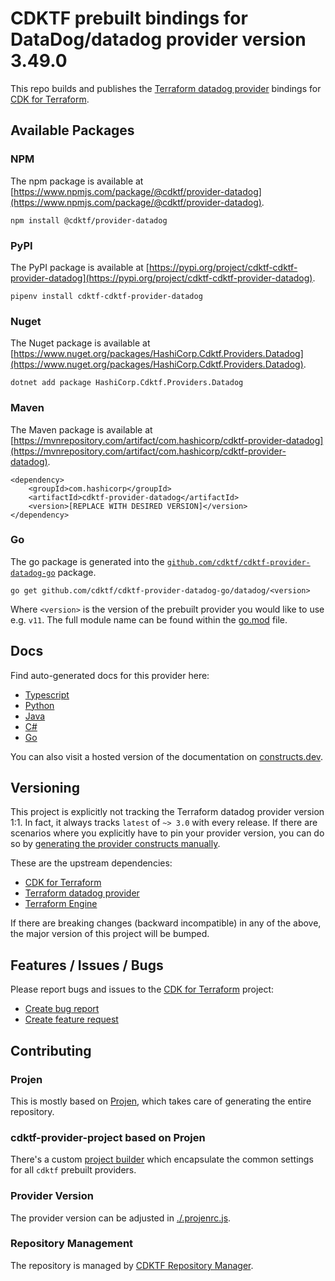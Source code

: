 
# CDKTF prebuilt bindings for DataDog/datadog provider version 3.49.0

This repo builds and publishes the [Terraform datadog provider](https://registry.terraform.io/providers/DataDog/datadog/3.49.0/docs) bindings for [CDK for Terraform](https://cdk.tf).

## Available Packages

### NPM

The npm package is available at [https://www.npmjs.com/package/@cdktf/provider-datadog](https://www.npmjs.com/package/@cdktf/provider-datadog).

`npm install @cdktf/provider-datadog`

### PyPI

The PyPI package is available at [https://pypi.org/project/cdktf-cdktf-provider-datadog](https://pypi.org/project/cdktf-cdktf-provider-datadog).

`pipenv install cdktf-cdktf-provider-datadog`

### Nuget

The Nuget package is available at [https://www.nuget.org/packages/HashiCorp.Cdktf.Providers.Datadog](https://www.nuget.org/packages/HashiCorp.Cdktf.Providers.Datadog).

`dotnet add package HashiCorp.Cdktf.Providers.Datadog`

### Maven

The Maven package is available at [https://mvnrepository.com/artifact/com.hashicorp/cdktf-provider-datadog](https://mvnrepository.com/artifact/com.hashicorp/cdktf-provider-datadog).

```
<dependency>
    <groupId>com.hashicorp</groupId>
    <artifactId>cdktf-provider-datadog</artifactId>
    <version>[REPLACE WITH DESIRED VERSION]</version>
</dependency>
```

### Go

The go package is generated into the [`github.com/cdktf/cdktf-provider-datadog-go`](https://github.com/cdktf/cdktf-provider-datadog-go) package.

`go get github.com/cdktf/cdktf-provider-datadog-go/datadog/<version>`

Where `<version>` is the version of the prebuilt provider you would like to use e.g. `v11`. The full module name can be found
within the [go.mod](https://github.com/cdktf/cdktf-provider-datadog-go/blob/main/datadog/go.mod#L1) file.

## Docs

Find auto-generated docs for this provider here: 

- [Typescript](./docs/API.typescript.md)
- [Python](./docs/API.python.md)
- [Java](./docs/API.java.md)
- [C#](./docs/API.csharp.md)
- [Go](./docs/API.go.md)

You can also visit a hosted version of the documentation on [constructs.dev](https://constructs.dev/packages/@cdktf/provider-datadog).

## Versioning

This project is explicitly not tracking the Terraform datadog provider version 1:1. In fact, it always tracks `latest` of `~> 3.0` with every release. If there are scenarios where you explicitly have to pin your provider version, you can do so by [generating the provider constructs manually](https://cdk.tf/imports).

These are the upstream dependencies:

- [CDK for Terraform](https://cdk.tf)
- [Terraform datadog provider](https://registry.terraform.io/providers/DataDog/datadog/3.49.0)
- [Terraform Engine](https://terraform.io)

If there are breaking changes (backward incompatible) in any of the above, the major version of this project will be bumped.

## Features / Issues / Bugs

Please report bugs and issues to the [CDK for Terraform](https://cdk.tf) project:

- [Create bug report](https://cdk.tf/bug)
- [Create feature request](https://cdk.tf/feature)

## Contributing

### Projen

This is mostly based on [Projen](https://github.com/projen/projen), which takes care of generating the entire repository.

### cdktf-provider-project based on Projen

There's a custom [project builder](https://github.com/cdktf/cdktf-provider-project) which encapsulate the common settings for all `cdktf` prebuilt providers.

### Provider Version

The provider version can be adjusted in [./.projenrc.js](./.projenrc.js).

### Repository Management

The repository is managed by [CDKTF Repository Manager](https://github.com/cdktf/cdktf-repository-manager/).
